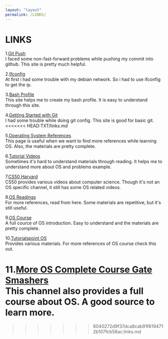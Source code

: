 ```yaml
---
layout: "layout"
permalink: /LINKS/
---
```


# LINKS

1.[Git Push](stackoverflow.com/questions/20467179/git-push-rejected-non-fast-forward)<br>
I faced some non-fast-forward problems while pushing my commit into github. This site is pretty much helpful.

2.[Ifconfig](niagahoster.co.id/blog/perintah-penting-ifconfig/)<br>
At first i had some trouble with my debian network. So i had to use ifconfig to get the ip.

3.[Bash Profile](linuxhint.com/simple-guide-to-create-open-edit-bash-profile/)<br>
This site helps me to create my bash profile. It is easy to understand through this site. 

4.[Getting Started with Git](digitalocean.com/community/tutorials/how-to-contribute-to-open-source-getting-started-with-git)<br>
I had some trouble while doing git config. This site is good for basic git. 
<<<<<<< HEAD:TXT/links.md

5.[Operating System References](guru99.com/operating-system-tutorial.html)<br>
This page is useful when we want to find more references while learning OS. Also, the materials are pretty complete.

6.[Tutorial Videos](youtube.com/c/JennyslecturesCSITNETJRF/videos)<br>
Sometimes it's hard to understand materials through reading. It helps me to understand more about OS and problems example.

7.[CS50 Harvard](youtube.com/channel/UCcabW7890RKJzL968QWEykA)<br>
CS50 provides various videos about computer science. Though it's not an OS specific channel, it still has some OS related videos.

8.[OS Readings](https://computer.howstuffworks.com/computer-operating-systems-channel.htm)<br>
For more references, read from here. Some materials are repetitive, but it's still useful.

9.[OS Course](https://www.youtube.com/playlist?list=PLBlnK6fEyqRiVhbXDGLXDk_oqaEUvCP2O)<br>
A full cource of OS introduction. Easy to understand and the materials are pretty complete.

10.[Tutorialspoint OS](tutorialspoint.com/operating_system/index.htm)<br>
Provides various materials. For more references of OS course check this out.

11.[More OS Complete Course Gate Smashers](https://www.youtube.com/playlist?list=PLxCzCOWd7aiGz9donHRrE9I3Mwn6XdP8p)<br>
This channel also provides a full course about OS. A good source to learn more.
=======
>>>>>>> 6040272d9f37dca8cab91f6194712b107fcb58ac:links.md

